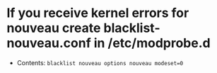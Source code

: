 # If you receive kernel errors for nouveau create blacklist-nouveau.conf in /etc/modprobe.d
* Contents: `blacklist nouveau
options nouveau modeset=0
`
